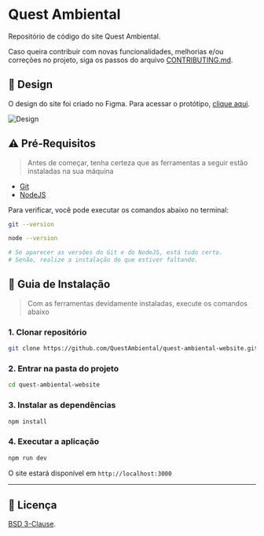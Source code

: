 # Quest Ambiental
Repositório de código do site Quest Ambiental.

Caso queira contribuir com novas funcionalidades, melhorias e/ou correções no projeto, siga os passos do arquivo [CONTRIBUTING.md](./.github/doc/CONTRIBUTING.md).

## :art: Design
O design do site foi criado no Figma. Para acessar o protótipo, [clique aqui](https://figma.com/file/F4AeiLaW8Yi7zr4eCuLtpX/Website).

![Design](https://user-images.githubusercontent.com/63798776/182034441-79c018d4-ccbb-45be-b306-1311de042d04.png)

## :warning: Pré-Requisitos
> Antes de começar, tenha certeza que as ferramentas a seguir estão instaladas na sua máquina
- [Git](https://git-scm.com/downloads)
- [NodeJS](https://nodejs.org/en/)

Para verificar, você pode executar os comandos abaixo no terminal:

```bash
git --version

node --version

# Se aparecer as versões do Git e do NodeJS, está tudo certo.
# Senão, realize a instalação do que estiver faltando.
```

## :compass: Guia de Instalação
> Com as ferramentas devidamente instaladas, execute os comandos abaixo

### **1. Clonar repositório**
```bash
git clone https://github.com/QuestAmbiental/quest-ambiental-website.git
```

### **2. Entrar na pasta do projeto**
```bash
cd quest-ambiental-website
```

### **3. Instalar as dependências**
```bash
npm install
```

### **4. Executar a aplicação**
```bash
npm run dev
```

O site estará disponível em `http://localhost:3000`

---

## :page_facing_up: Licença

[BSD 3-Clause](./LICENSE).
